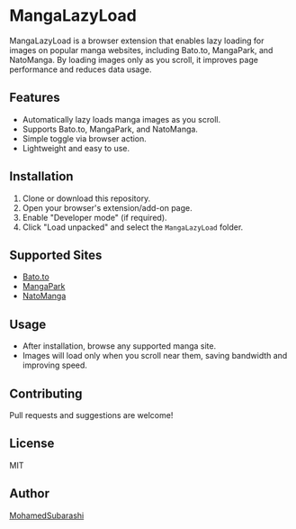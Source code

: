 # MangaLazyLoad

MangaLazyLoad is a browser extension that enables lazy loading for images on popular manga websites, including Bato.to, MangaPark, and NatoManga. By loading images only as you scroll, it improves page performance and reduces data usage.

## Features

- Automatically lazy loads manga images as you scroll.
- Supports Bato.to, MangaPark, and NatoManga.
- Simple toggle via browser action.
- Lightweight and easy to use.

## Installation

1. Clone or download this repository.
2. Open your browser's extension/add-on page.
3. Enable "Developer mode" (if required).
4. Click "Load unpacked" and select the `MangaLazyLoad` folder.

## Supported Sites

- [Bato.to](https://bato.to)
- [MangaPark](https://mangapark.net)
- [NatoManga](https://natomanga.com)

## Usage

- After installation, browse any supported manga site.
- Images will load only when you scroll near them, saving bandwidth and improving speed.

## Contributing

Pull requests and suggestions are welcome!

## License

MIT

## Author

[MohamedSubarashi](https://github.com/MohamedSubarashi)